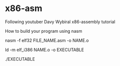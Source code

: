 # x86-asm

Following youtuber  Davy Wybiral x86-assembly tutorial

How to build your program using nasm

nasm -f elf32 FILE_NAME.asm -o NAME.o

ld -m elf_i386 NAME.o -o EXECUTABLE

./EXECUTABLE

